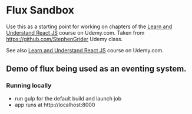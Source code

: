 Flux Sandbox
====

Use this as a starting point for working on chapters of the [Learn and Understand React JS](https://www.udemy.com/learn-and-understand-reactjs/) course on Udemy.com.
Taken from https://github.com/StephenGrider Udemy class.

See also [Learn and Understand React JS](https://www.udemy.com/learn-and-understand-reactjs/) course on Udemy.com.

Demo of flux being used as an eventing system.
---

### Running locally

 
* run gulp for the default build and launch job 
* app runs at http://localhost:8000